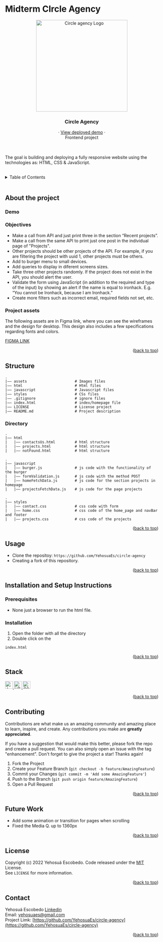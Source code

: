 <div id="top"></div>

# Midterm CIrcle Agency

<div align="center"> 
  <img width="300" src="https://user-images.githubusercontent.com/93733677/203830001-0a44a511-5e72-4fb4-8bb6-d5967b1e5fcf.svg" alt="Circle agency Logo">
  <h3 align="center">Circle Agency</h3>
  <div align="center">
    ·
    <a href="https://circleagency.netlify.app/">View deployed demo</a>
    ·
    </br>
    <a>Frontend project</a>
  </div>
</div>
</br>
</br>

The goal is building and deploying a fully responsive website using the technologies as: HTML, CSS &amp; JavaScript.

</br>
<!-- TABLE OF CONTENTS -->
<details>
  <summary>Table of Contents</summary>
  <ol>
    <li>
      <a href="#about-the-project">About the project</a>
      <ul>
        <li><a href="#demo">Demo </a></li>
        <li><a href="#objectives">Objectives </a></li>
        <li><a href="#project-assets">Project assets </a></li>
      </ul>
    </li>
    <li>
     <a href="#structure">Structure</a>
     <ul>
        <li><a href="#directory">Directory </a></li>
      </ul>
   </li>
     <li><a href="#usage">Usage</a></li>
    <li>
        <a href="#installation-and-setup-instructions">Installation and Setup Instructions</a>
         <ul>
            <li><a href="#prerequisites">Prerequisites</a></li>
            <li><a href="#installation">Installation</a></li>
        </ul>
    </li>
    <li><a href="#stack">Stack</a></li>
    <li><a href="#contributing">Contributing</a></li>
    <li><a href="#future-Work">Future Work</a></li>
    <li><a href="#license">License</a></li>
    <li><a href="#contact">Contact</a></li>
  </ol>
</details>

</br>

## About the project

<!-- Demo  -->

### Demo

### Objectives

-   Make a call from API <a href="https://raw.githubusercontent.com/ironhack-jc/mid-term-api/main/projects"></a> and just print three in the section “Recent projects”.
-   Make a call from the same API to print just one post in the individual page of "Projects".
-   Other projects should be other projects of the API. For example, if you are filtering the project with uuid 1, other projects must be others.
-   Add to burger menu to small devices.
-   Add queries to display in diferent screens sizes.
-   Take three other projects randomly. If the project does not exist in the API, you should alert the user.
-   Validate the form using JavaScript (in addition to the required and type of the input) by showing an alert if the name is equal to ironhack. E.g. “You cannot be Ironhack, because I am Ironhack.”
-   Create more filters such as incorrect email, required fields not set, etc.

### Project assets

The following assets are in Figma link, where you can see the wireframes and the design for desktop.
This design also includes a few specifications regarding fonts and colors.

<a href="https://www.figma.com/file/40HgCQuseL42RKbBooXtHK/mid-term-project?node-id=0%3A1">FIGMA LINK</a>

<p align="right">(<a href="#top">back to top</a>)

<!-- STRUCTURE -->

## Structure

```
.
|–– assets                      # Images files
|–– html                        # Html files
|–– javascript                  # Javascript files
|–– styles                      # CSs files
|–– .gitignore                  # ignore files
|–– index.html                  # index/homepage file
|–– LICENSE                     # License project
|–– README.md                   # Project description
```

### Directory

```
.
|–– html
|   |–– contactsUs.html         # html structure
|   |–– projects.html           # html structure
|   |–– notFound.html           # html structure

.
|–– javascript
|   |–– burger.js               # js code with the functionality of the burger
|   |–– formValidation.js       # js code with the method POST
|   |–– homeFetchData.js        # js code for the section projects in homepage
|   |–– projectsFetchData.js    # js code for the page projects

.
|–– styles
|   |–– contact.css             # css code with form
|   |–– home.css                # css code of the home_page and navBar and footer
|   |–– projects.css            # css code of the projects

```

<p align="right">(<a href="#top">back to top</a>)
 
<!-- USAGE -->
## Usage

-   Clone the repositoy: `https://github.com/YehosuaEs/circle-agency`
-   Creating a fork of this repository.

<p align="right">(<a href="#top">back to top</a>)

<!-- INSTALLATION AND SETUP -->

## Installation and Setup Instructions

### Prerequisites

-   None just a browser to run the html file.

### Installation

1. Open the folder with all the directory
2. Double click on the

```
index.html
```

<p align="right">(<a href="#top">back to top</a>)

<!-- STACK -->

## Stack

<div align="left">
  <a href="https://www.javascript.com/">
    <img  width="25" alt="JavaScript" src="https://user-images.githubusercontent.com/93733677/175814736-fdc4935d-6107-4efc-a6bb-6a98dc685f80.png">
  </a> 
  <a href="https://www.javascript.com/](https://developer.mozilla.org/es/docs/Glossary/HTML5">
    <img width="25" alt="HTML5" src="https://user-images.githubusercontent.com/93733677/175814924-338e3829-a7d8-4e3b-a9ff-6edf3d293a4f.png">
  </a>
  <a href="https://developer.mozilla.org/es/docs/Web/CSS">
    <img width="25" alt="CSS3" src="https://user-images.githubusercontent.com/93733677/175814939-9e82779a-c8a2-4fe2-999a-22ff7ffb8282.png"> 
  </a>
</div>
 
 <p align="right">(<a href="#top">back to top</a>)

 <!-- CONTRIBUTING -->

## Contributing

Contributions are what make us an amazing community and amazing place to learn, inspire, and create. Any contributions you make are **greatly appreciated**.

If you have a suggestion that would make this better, please fork the repo and create a pull request. You can also simply open an issue with the tag "enhancement".
Don't forget to give the project a star! Thanks again!

1. Fork the Project
2. Create your Feature Branch (`git checkout -b feature/AmazingFeature`)
3. Commit your Changes (`git commit -m 'Add some AmazingFeature'`)
4. Push to the Branch (`git push origin feature/AmazingFeature`)
5. Open a Pull Request

<p align="right">(<a href="#top">back to top</a>)</p>

 <!-- FUTURE WORK -->

## Future Work

-   Add some animation or transition for pages when scrolling
-   Fixed the Media Q. up to 1360px

 <p align="right">(<a href="#top">back to top</a>)</p>

<!-- LICENSE -->

## License

Copyright (c) 2022 Yehosuá Escobedo. Code released under the [MIT]() License.
</br>
See `LICENSE` for more information.

<p align="right">(<a href="#top">back to top</a>)
 <!-- CONTACT -->

## Contact

Yehosuá Escobedo [Linkedin](https://www.linkedin.com/in/yehosua-escobedo/)  
Email: yehosuaes@gmail.com
</br>
Project Limk: [https://github.com/YehosuaEs/circle-agency](https://github.com/YehosuaEs/circle-agency)

<p align="right">(<a href="#top">back to top</a>)</p>
